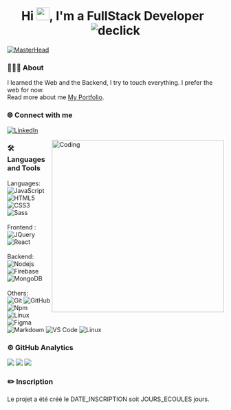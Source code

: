 <h1 align="center">Hi <img src="https://emojis.slackmojis.com/emojis/images/1531849430/4246/blob-sunglasses.gif?1531849430" width="30"/>, I'm a FullStack Developer &nbsp;<img src="https://komarev.com/ghpvc/?username=declick&label=Profile%20views&color=0e75b6&style=flat" alt="declick" /></h1> 

[![MasterHead](https://camo.githubusercontent.com/c1174683d66e0b11b76617e5ef33a6e101feb17ca81aef9df43852a26c8d36f3/68747470733a2f2f6d69726f2e6d656469756d2e636f6d2f6d61782f313430302f302a78347251466a666930694b33675331542e676966)](https://github.com/declick)


### 🧑🏻‍🎓 About 

I learned the Web and the Backend, I try to touch everything. I prefer the web for now.<br>
Read more about me [My Portfolio](https://declick.github.io/Portfolio/).

### 🌐 Connect with me

<a href="https://www.linkedin.com/in/quentin-minziere-109695246/" target="_blank"><img alt="LinkedIn" src="https://img.shields.io/badge/linkedin-%230077B5.svg?&style=for-the-badge&logo=linkedin&logoColor=white" /></a> 
<br>

<img align="right" alt="Coding" width="400" src="https://cdn.dribbble.com/users/1162077/screenshots/3848914/programmer.gif">

### 🛠️ Languages and Tools

Languages:<br>
![JavaScript](https://img.shields.io/badge/-JavaScript-%23F7DF1C?style=for-the-badge&logo=javascript&logoColor=000000&labelColor=%23F7DF1C&color=%23FFCE5A)
![HTML5](https://img.shields.io/badge/-HTML5-%23E44D27?style=for-the-badge&logo=html5&logoColor=ffffff)
![CSS3](https://img.shields.io/badge/-CSS3-%231572B6?style=for-the-badge&logo=css3)
![Sass](https://img.shields.io/badge/-Sass-%23CC6699?style=for-the-badge&logo=sass&logoColor=ffffff)
<br><br>
Frontend :<br>
![JQuery](https://img.shields.io/badge/jQuery-0769AD?style=for-the-badge&logo=jquery&logoColor=white)
![React](https://img.shields.io/badge/-React-61DAFB?style=for-the-badge&logo=react&logoColor=ffffff)
<br><br>
Backend:<br>
![Nodejs](https://img.shields.io/badge/-Nodejs-339933?style=for-the-badge&logo=Node.js&logoColor=ffffff)
![Firebase](https://img.shields.io/badge/-Firebase-FFCA28?style=for-the-badge&logo=firebase&logoColor=ffffff)
![MongoDB](https://img.shields.io/badge/MongoDB-4EA94B?style=for-the-badge&logo=mongodb&logoColor=white)
<br><br>
Others:<br>
![Git](https://img.shields.io/badge/-Git-%23F05032?style=for-the-badge&logo=git&logoColor=%23ffffff)
![GitHub](https://img.shields.io/badge/-GitHub-181717?style=for-the-badge&logo=github)
![Npm](https://img.shields.io/badge/-npm-CB3837?style=for-the-badge&logo=npm)
![Linux](http://img.shields.io/badge/-Linux-0078D6?style=for-the-badge&logo=linux&logoColor=ffffff)
![Figma](https://img.shields.io/badge/figma-%23F24E1E.svg?style=for-the-badge&logo=figma&logoColor=white)
<br>
![Markdown](https://img.shields.io/badge/Markdown-000000?style=for-the-badge&logo=markdown&logoColor=white)
![VS Code](http://img.shields.io/badge/-VS%20Code-007ACC?style=for-the-badge&logo=visual-studio-code&logoColor=ffffff)
![Linux](http://img.shields.io/badge/-Linux-0078D6?style=for-the-badge&logo=linux&logoColor=ffffff)
<br/>

### ⚙️ GitHub Analytics

![](https://github-readme-stats.vercel.app/api?username=declick&theme=dark&hide_border=true&include_all_commits=false&count_private=true)
![](https://github-readme-stats.vercel.app/api/top-langs/?username=declick&theme=dark&hide_border=true&include_all_commits=false&count_private=true&layout=compact)
![](https://github-readme-streak-stats.herokuapp.com/?user=declick&theme=dark&hide_border=true)
<br/>

<!--START_SECTION:update:readme-->
### ✏️ Inscription

Le projet a été créé le DATE_INSCRIPTION soit JOURS_ECOULES jours.
<!--END_SECTION:update:readme-->

